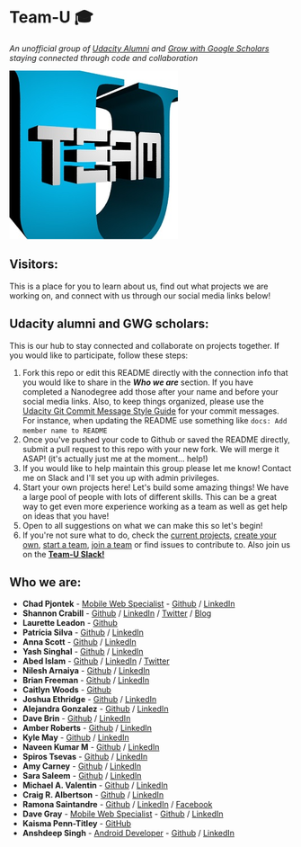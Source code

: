 # Team-U :mortar_board:
*An unofficial group of [Udacity Alumni](https://www.udacity.com/) and [Grow with Google Scholars](https://www.udacity.com/grow-with-google) staying connected through code and collaboration*

<img src="https://github.com/chadpjontek/resources/raw/master/images/team-u-logo.jpg" alt="Team-U logo">

## Visitors:
This is a place for you to learn about us, find out what projects we are working on, and connect with us through our social media links below!

## Udacity alumni and GWG scholars:
This is our hub to stay connected and collaborate on projects together. If you would like to participate, follow these steps:

1. Fork this repo or edit this README directly with the connection info that you would like to share in the ***Who we are*** section. If you have completed a Nanodegree add those after your name and before your social media links. Also, to keep things organized, please use the [Udacity Git Commit Message Style Guide](https://udacity.github.io/git-styleguide/) for your commit messages. For instance, when updating the README use something like `docs: Add member name to README`
2. Once you've pushed your code to Github or saved the README directly, submit a pull request to this repo with your new fork. We will merge it ASAP! (it's actually just me at the moment... help!)
3. If you would like to help maintain this group please let me know! Contact me on Slack and I'll set you up with admin privileges.
4. Start your own projects here! Let's build some amazing things! We have a large pool of people with lots of different skills. This can be a great way to get even more experience working as a team as well as get help on ideas that you have!
5. Open to all suggestions on what we can make this so let's begin!
6. If you're not sure what to do, check the [current projects](https://github.com/orgs/Team-U/projects), [create your own](https://github.com/orgs/Team-U/projects), [start a team](https://github.com/orgs/Team-U/teams), [join a team](https://github.com/orgs/Team-U/teams) or find issues to contribute to. Also join us on the [**Team-U Slack!**](https://join.slack.com/t/team-u-devs/shared_invite/enQtNDYwNzU3NjI4NzU0LTUwZmMzYjQ1ODIzYTI0NjE4N2Y2YTRkYmEzNTg5ZWVmODVmMTJhYmZiNjU1Y2M0ZmEyZGRiOWYwYjlhNjU1ZDY)

## Who we are:
* **Chad Pjontek** - [Mobile Web Specialist](https://confirm.udacity.com/PQPKPWKC) - [Github](https://github.com/chadpjontek) / [LinkedIn](https://www.linkedin.com/in/chad-pjontek/)
* **Shannon Crabill** - [Github](https://github.com/scrabill) / [LinkedIn](https://www.linkedin.com/in/shannoncrabill/) / [Twitter](https://twitter.com/shannon_crabill) / [Blog](https://shannoncrabill.com/blog/)
* **Laurette Leadon** - [Github](https://github.com/psittacine)
* **Patrícia Silva** - [Github](https://github.com/PlaySnowi) / [LinkedIn](https://www.linkedin.com/in/patriciarrsilva/)
* **Anna Scott** - [Github](https://github.com/forfireonly) / [LinkedIn](https://www.linkedin.com/in/anna-scott-developer)
* **Yash Singhal** - [Github](https://github.com/yashgyy) / [LinkedIn](https://www.linkedin.com/in/yashsinghaldev/)
* **Abed Islam** - [Github](https://github.com/notacouch) / [LinkedIn](https://www.linkedin.com/in/notacouch/) / [Twitter](https://twitter.com/notacouch)
* **Nilesh Arnaiya** - [Github](https://github.com/NileshArnaiya) / [LinkedIn](https://linkedin.com/in/nilesh-arnaiya-892150b0/)
* **Brian Freeman** - [Github](https://github.com/AtlantaDancer) / [LinkedIn](https://www.linkedin.com/in/brian-freeman-41763739/)
* **Caitlyn Woods** - [Github](https://github.com/catielynncodes)
* **Joshua Ethridge** - [Github](https://github.com/jethridge13) / [LinkedIn](https://www.linkedin.com/in/joshua-ethridge/)
* **Alejandra Gonzalez** - [Github](https://github.com/alejandra-gonzalez) / [LinkedIn](https://www.linkedin.com/in/alejandragonzalez2/)
* **Dave Brin** - [Github](https://github.com/davidjbrin) / [LinkedIn](https://www.linkedin.com/in/davidjbrin/)
* **Amber Roberts** - [Github](https://github.com/AmberRoberts/) / [LinkedIn](https://www.linkedin.com/in/amberrobertsvt/)
* **Kyle May** - [Github](https://github.com/kylelmay) / [LinkedIn](https://www.linkedin.com/in/kylelmay)
* **Naveen Kumar M** - [Github](https://github.com/Naveenkhasyap) / [LinkedIn](https://www.linkedin.com/in/naveen-kumar-m-6890a228/)
* **Spiros Tsevas** - [Github](https://github.com/spi-ros) / [LinkedIn](https://www.linkedin.com/in/spyridon-tsevas-2531b7155)
* **Amy Carney** - [Github](https://github.com/digilou) / [LinkedIn](https://www.linkedin.com/in/carneyamy/)
* **Sara Saleem** - [Github](https://github.com/ssaleem) / [LinkedIn](https://www.linkedin.com/in/saraasaleem/)
* **Michael A. Valentin** - [Github](https://github.com/mike1136) / [LinkedIn](https://www.linkedin.com/in/michael-valent%C3%ADn-12906aa2/)
* **Craig R. Albertson** - [Github](https://github.com/wildaces215) / [LinkedIn](https://www.linkedin.com/in/craig-a-7bb14715b/)
* **Ramona Saintandre** - [Github](https://github.com/thenewmona) / [LinkedIn](https://www.linkedin.com/in/ramona-saintandre/) / [Facebook](https://www.facebook.com/ramona.saintandre)
* **Dave Gray** - [Mobile Web Specialist](https://confirm.udacity.com/DFXPQNDC) - [Github](https://github.com/gitdagray) / [LinkedIn](https://www.linkedin.com/in/davidagray/)
* **Kaisma Penn-Titley** - [GitHub](https://github.com/bviengineer)
* **Anshdeep Singh** - [Android Developer](https://confirm.udacity.com/7GGDCXGQ) - [Github](https://github.com/ansh94) / [LinkedIn](https://www.linkedin.com/in/anshdeepsingh94/)